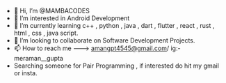 - 👋 Hi, I’m @MAMBACODES
- 👀 I’m interested in Android Development
- 🌱 I’m currently learning c++ , python , java , dart , flutter , react , rust , html , css , java script.
- 💞️ I’m looking to collaborate on Software Development Projects.
- 📫 How to reach me ---> amangpt4545@gmail.com/ ig:- meraman__gupta
- Searching someone for Pair Programming , if interested do hit my gmail or insta.

<!---
MAMBACODES/MAMBACODES is a ✨ special ✨ repository because its `README.md` (this file) appears on your GitHub profile.
You can click the Preview link to take a look at your changes.
--->
